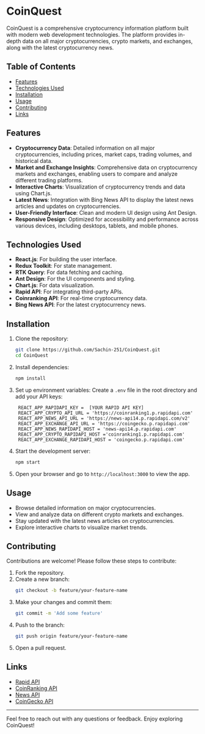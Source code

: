# CoinQuest

CoinQuest is a comprehensive cryptocurrency information platform built with modern web development technologies. The platform provides in-depth data on all major cryptocurrencies, crypto markets, and exchanges, along with the latest cryptocurrency news.

## Table of Contents

- [Features](#features)
- [Technologies Used](#technologies-used)
- [Installation](#installation)
- [Usage](#usage)
- [Contributing](#contributing)
- [Links](#links)

## Features

- **Cryptocurrency Data**: Detailed information on all major cryptocurrencies, including prices, market caps, trading volumes, and historical data.
- **Market and Exchange Insights**: Comprehensive data on cryptocurrency markets and exchanges, enabling users to compare and analyze different trading platforms.
- **Interactive Charts**: Visualization of cryptocurrency trends and data using Chart.js.
- **Latest News**: Integration with Bing News API to display the latest news articles and updates on cryptocurrencies.
- **User-Friendly Interface**: Clean and modern UI design using Ant Design.
- **Responsive Design**: Optimized for accessibility and performance across various devices, including desktops, tablets, and mobile phones.

## Technologies Used

- **React.js**: For building the user interface.
- **Redux Toolkit**: For state management.
- **RTK Query**: For data fetching and caching.
- **Ant Design**: For the UI components and styling.
- **Chart.js**: For data visualization.
- **Rapid API**: For integrating third-party APIs.
- **Coinranking API**: For real-time cryptocurrency data.
- **Bing News API**: For the latest cryptocurrency news.

## Installation

1. Clone the repository:
   ```bash
   git clone https://github.com/Sachin-251/CoinQuest.git
   cd CoinQuest
   ```

2. Install dependencies:
   ```bash
   npm install
   ```

3. Set up environment variables:
   Create a `.env` file in the root directory and add your API keys:
   ```env
    REACT_APP_RAPIDAPI_KEY =  [YOUR RAPID API KEY]
    REACT_APP_CRYPTO_API_URL = 'https://coinranking1.p.rapidapi.com'
    REACT_APP_NEWS_API_URL = 'https://news-api14.p.rapidapi.com/v2'
    REACT_APP_EXCHANGE_API_URL = 'https://coingecko.p.rapidapi.com'
    REACT_APP_NEWS_RAPIDAPI_HOST = 'news-api14.p.rapidapi.com'
    REACT_APP_CRYPTO_RAPIDAPI_HOST ='coinranking1.p.rapidapi.com'
    REACT_APP_EXCHANGE_RAPIDAPI_HOST = 'coingecko.p.rapidapi.com'
   ```

4. Start the development server:
   ```bash
   npm start
   ```

5. Open your browser and go to `http://localhost:3000` to view the app.

## Usage

- Browse detailed information on major cryptocurrencies.
- View and analyze data on different crypto markets and exchanges.
- Stay updated with the latest news articles on cryptocurrencies.
- Explore interactive charts to visualize market trends.

## Contributing

Contributions are welcome! Please follow these steps to contribute:

1. Fork the repository.
2. Create a new branch:
   ```bash
   git checkout -b feature/your-feature-name
   ```
3. Make your changes and commit them:
   ```bash
   git commit -m 'Add some feature'
   ```
4. Push to the branch:
   ```bash
   git push origin feature/your-feature-name
   ```
5. Open a pull request.

## Links

- [Rapid API](https://rapidapi.com)
- [CoinRanking API](https://rapidapi.com/Coinranking/api/coinranking1?utm_source=youtube.com%2FJavaScriptMastery&utm_medium=DevRel&utm_campaign=DevRel) 
- [News API](https://rapidapi.com/bonaipowered/api/news-api14)
- [CoinGecko API](https://rapidapi.com/coingecko/api/coingecko)

---

Feel free to reach out with any questions or feedback. Enjoy exploring CoinQuest!